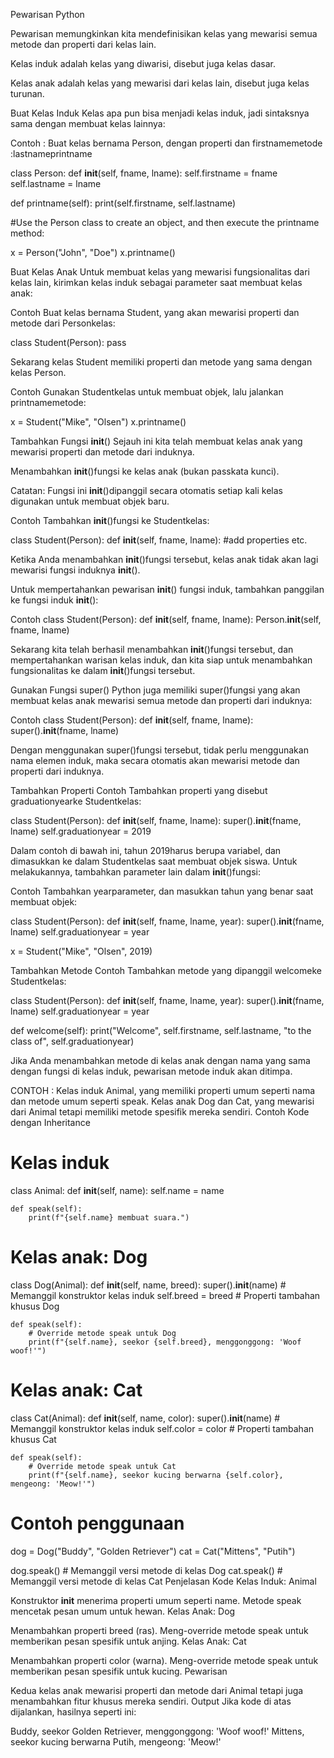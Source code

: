 Pewarisan Python

Pewarisan memungkinkan kita mendefinisikan kelas yang mewarisi semua metode dan properti dari kelas lain.

Kelas induk adalah kelas yang diwarisi, disebut juga kelas dasar.

Kelas anak adalah kelas yang mewarisi dari kelas lain, disebut juga kelas turunan.

Buat Kelas Induk
Kelas apa pun bisa menjadi kelas induk, jadi sintaksnya sama dengan membuat kelas lainnya:

Contoh :
Buat kelas bernama Person, dengan properti dan firstnamemetode :lastnameprintname

class Person:
  def __init__(self, fname, lname):
    self.firstname = fname
    self.lastname = lname

  def printname(self):
    print(self.firstname, self.lastname)

#Use the Person class to create an object, and then execute the printname method:

x = Person("John", "Doe")
x.printname()

Buat Kelas Anak
Untuk membuat kelas yang mewarisi fungsionalitas dari kelas lain, kirimkan kelas induk sebagai parameter saat membuat kelas anak:

Contoh
Buat kelas bernama Student, yang akan mewarisi properti dan metode dari Personkelas:

class Student(Person):
  pass

Sekarang kelas Student memiliki properti dan metode yang sama dengan kelas Person.

Contoh
Gunakan Studentkelas untuk membuat objek, lalu jalankan printnamemetode:

x = Student("Mike", "Olsen")
x.printname()


Tambahkan Fungsi __init__()
Sejauh ini kita telah membuat kelas anak yang mewarisi properti dan metode dari induknya.

Menambahkan __init__()fungsi ke kelas anak (bukan passkata kunci).

Catatan: Fungsi ini __init__()dipanggil secara otomatis setiap kali kelas digunakan untuk membuat objek baru.

Contoh
Tambahkan __init__()fungsi ke Studentkelas:

class Student(Person):
  def __init__(self, fname, lname):
    #add properties etc.

Ketika Anda menambahkan __init__()fungsi tersebut, kelas anak tidak akan lagi mewarisi fungsi induknya __init__().

Untuk mempertahankan pewarisan __init__() fungsi induk, tambahkan panggilan ke fungsi induk __init__():

Contoh
class Student(Person):
  def __init__(self, fname, lname):
    Person.__init__(self, fname, lname)

Sekarang kita telah berhasil menambahkan __init__()fungsi tersebut, dan mempertahankan warisan kelas induk, dan kita siap untuk menambahkan fungsionalitas ke dalam __init__()fungsi tersebut.


Gunakan Fungsi super()
Python juga memiliki super()fungsi yang akan membuat kelas anak mewarisi semua metode dan properti dari induknya:

Contoh
class Student(Person):
  def __init__(self, fname, lname):
    super().__init__(fname, lname)

Dengan menggunakan super()fungsi tersebut, tidak perlu menggunakan nama elemen induk, maka secara otomatis akan mewarisi metode dan properti dari induknya.


Tambahkan Properti
Contoh
Tambahkan properti yang disebut graduationyearke Studentkelas:

class Student(Person):
  def __init__(self, fname, lname):
    super().__init__(fname, lname)
    self.graduationyear = 2019

Dalam contoh di bawah ini, tahun 2019harus berupa variabel, dan dimasukkan ke dalam Studentkelas saat membuat objek siswa. Untuk melakukannya, tambahkan parameter lain dalam __init__()fungsi:

Contoh
Tambahkan yearparameter, dan masukkan tahun yang benar saat membuat objek:

class Student(Person):
  def __init__(self, fname, lname, year):
    super().__init__(fname, lname)
    self.graduationyear = year

x = Student("Mike", "Olsen", 2019)


Tambahkan Metode
Contoh
Tambahkan metode yang dipanggil welcomeke Studentkelas:

class Student(Person):
  def __init__(self, fname, lname, year):
    super().__init__(fname, lname)
    self.graduationyear = year

  def welcome(self):
    print("Welcome", self.firstname, self.lastname, "to the class of", self.graduationyear)
    
Jika Anda menambahkan metode di kelas anak dengan nama yang sama dengan fungsi di kelas induk, pewarisan metode induk akan ditimpa.


CONTOH :
Kelas induk Animal, yang memiliki properti umum seperti nama dan metode umum seperti speak.
Kelas anak Dog dan Cat, yang mewarisi dari Animal tetapi memiliki metode spesifik mereka sendiri.
Contoh Kode dengan Inheritance

# Kelas induk
class Animal:
    def __init__(self, name):
        self.name = name

    def speak(self):
        print(f"{self.name} membuat suara.")

# Kelas anak: Dog
class Dog(Animal):
    def __init__(self, name, breed):
        super().__init__(name)  # Memanggil konstruktor kelas induk
        self.breed = breed  # Properti tambahan khusus Dog

    def speak(self):
        # Override metode speak untuk Dog
        print(f"{self.name}, seekor {self.breed}, menggonggong: 'Woof woof!'")

# Kelas anak: Cat
class Cat(Animal):
    def __init__(self, name, color):
        super().__init__(name)  # Memanggil konstruktor kelas induk
        self.color = color  # Properti tambahan khusus Cat

    def speak(self):
        # Override metode speak untuk Cat
        print(f"{self.name}, seekor kucing berwarna {self.color}, mengeong: 'Meow!'")

# Contoh penggunaan
dog = Dog("Buddy", "Golden Retriever")
cat = Cat("Mittens", "Putih")

dog.speak()  # Memanggil versi metode di kelas Dog
cat.speak()  # Memanggil versi metode di kelas Cat
Penjelasan Kode
Kelas Induk: Animal

Konstruktor __init__ menerima properti umum seperti name.
Metode speak mencetak pesan umum untuk hewan.
Kelas Anak: Dog

Menambahkan properti breed (ras).
Meng-override metode speak untuk memberikan pesan spesifik untuk anjing.
Kelas Anak: Cat

Menambahkan properti color (warna).
Meng-override metode speak untuk memberikan pesan spesifik untuk kucing.
Pewarisan

Kedua kelas anak mewarisi properti dan metode dari Animal tetapi juga menambahkan fitur khusus mereka sendiri.
Output
Jika kode di atas dijalankan, hasilnya seperti ini:

Buddy, seekor Golden Retriever, menggonggong: 'Woof woof!'
Mittens, seekor kucing berwarna Putih, mengeong: 'Meow!'
